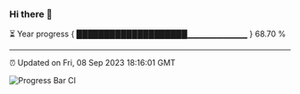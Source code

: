 ### Hi there 👋

⏳ Year progress { ████████████████████▁▁▁▁▁▁▁▁▁▁ } 68.70 %

---

⏰ Updated on Fri, 08 Sep 2023 18:16:01 GMT

![Progress Bar CI](https://github.com/liununu/liununu/workflows/Progress%20Bar%20CI/badge.svg)
